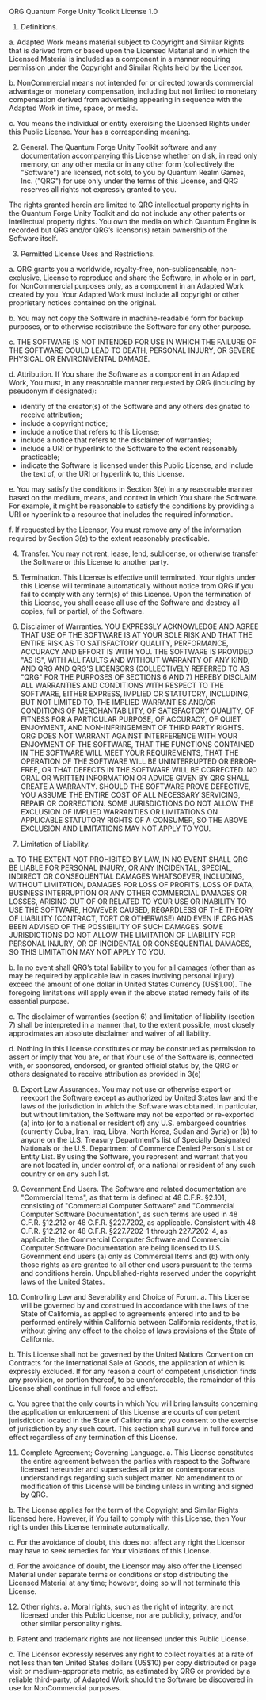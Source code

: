 QRG Quantum Forge Unity Toolkit License 1.0

1. Definitions.

a. Adapted Work means material subject to Copyright and Similar Rights that is derived from or based upon the Licensed Material and in which the Licensed Material is included as a component in a manner requiring permission under the Copyright and Similar Rights held by the Licensor.

b. NonCommercial means not intended for or directed towards commercial advantage or monetary compensation, including but not limited to monetary compensation derived from advertising appearing in sequence with the Adapted Work in time, space, or media. 

c. You means the individual or entity exercising the Licensed Rights under this Public License. Your has a corresponding meaning.

2. General. The Quantum Forge Unity Toolkit software and any documentation accompanying this License whether on disk, in read only memory, on any other media or in any other form (collectively the "Software") are licensed, not sold, to you by Quantum Realm Games, Inc. ("QRG") for use only under the terms of this License, and QRG reserves all rights not expressly granted to you.

The rights granted herein are limited to QRG intellectual property rights in the Quantum Forge Unity Toolkit and do not include any other patents or intellectual property rights. You own the media on which Quantum Engine is recorded but QRG and/or QRG’s licensor(s) retain ownership of the Software itself.

3. Permitted License Uses and Restrictions. 

a. QRG grants you a worldwide, royalty-free, non-sublicensable, non-exclusive, License to reproduce and share the Software, in whole or in part, for NonCommercial purposes only, as a component in an Adapted Work created by you. Your Adapted Work must include all copyright or other proprietary notices contained on the original.

b. You may not copy the Software in machine-readable form for backup purposes, or to otherwise redistribute the Software for any other purpose.

c. THE SOFTWARE IS NOT INTENDED FOR USE IN WHICH THE FAILURE OF THE SOFTWARE COULD LEAD TO DEATH, PERSONAL INJURY, OR SEVERE PHYSICAL OR ENVIRONMENTAL DAMAGE.

d. Attribution. If You share the Software as a component in an Adapted Work, You must, in any reasonable manner requested by QRG (including by pseudonym if designated):
 - identify of the creator(s) of the Software and any others designated to receive attribution;
 - include a copyright notice;
 - include a notice that refers to this License;
 - include a notice that refers to the disclaimer of warranties;
 - include a URI or hyperlink to the Software to the extent reasonably practicable;
 - indicate the Software is licensed under this Public License, and include the text of, or the URI or hyperlink to, this License.

e. You may satisfy the conditions in Section 3(e) in any reasonable manner based on the medium, means, and context in which You share the Software. For example, it might be reasonable to satisfy the conditions by providing a URI or hyperlink to a resource that includes the required information.

f. If requested by the Licensor, You must remove any of the information required by Section 3(e) to the extent reasonably practicable.

4. Transfer. You may not rent, lease, lend, sublicense, or otherwise transfer the Software or this License to another party.

5. Termination. This License is effective until terminated. Your rights under this License will terminate automatically without notice from QRG if you fail to comply with any term(s) of this License. Upon the termination of this License, you shall cease all use of the Software and destroy all copies, full or partial, of the Software. 

6. Disclaimer of Warranties. YOU EXPRESSLY ACKNOWLEDGE AND AGREE THAT USE OF THE SOFTWARE IS AT YOUR SOLE RISK AND THAT THE ENTIRE RISK AS TO SATISFACTORY QUALITY, PERFORMANCE, ACCURACY AND EFFORT IS WITH YOU. THE SOFTWARE IS PROVIDED "AS IS", WITH ALL FAULTS AND WITHOUT WARRANTY OF ANY KIND, AND QRG AND QRG'S LICENSORS (COLLECTIVELY REFERRED TO AS "QRG" FOR THE PURPOSES OF SECTIONS 6 AND 7) HEREBY DISCLAIM ALL WARRANTIES AND CONDITIONS WITH RESPECT TO THE SOFTWARE, EITHER EXPRESS, IMPLIED OR STATUTORY, INCLUDING, BUT NOT LIMITED TO, THE IMPLIED WARRANTIES AND/OR CONDITIONS OF MERCHANTABILITY, OF SATISFACTORY QUALITY, OF FITNESS FOR A PARTICULAR PURPOSE, OF ACCURACY, OF QUIET ENJOYMENT, AND NON-INFRINGEMENT OF THIRD PARTY RIGHTS. QRG DOES NOT WARRANT AGAINST INTERFERENCE WITH YOUR ENJOYMENT OF THE SOFTWARE, THAT THE FUNCTIONS CONTAINED IN THE SOFTWARE WILL MEET YOUR REQUIREMENTS, THAT THE OPERATION OF THE SOFTWARE WILL BE UNINTERRUPTED OR ERROR-FREE, OR THAT DEFECTS IN THE SOFTWARE WILL BE CORRECTED. NO ORAL OR WRITTEN INFORMATION OR ADVICE GIVEN BY QRG SHALL CREATE A WARRANTY. SHOULD THE SOFTWARE PROVE DEFECTIVE, YOU ASSUME THE ENTIRE COST OF ALL NECESSARY SERVICING, REPAIR OR CORRECTION. SOME JURISDICTIONS DO NOT ALLOW THE EXCLUSION OF IMPLIED WARRANTIES OR LIMITATIONS ON APPLICABLE STATUTORY RIGHTS OF A CONSUMER, SO THE ABOVE EXCLUSION AND LIMITATIONS MAY NOT APPLY TO YOU.

7. Limitation of Liability. 

a. TO THE EXTENT NOT PROHIBITED BY LAW, IN NO EVENT SHALL QRG BE LIABLE FOR PERSONAL INJURY, OR ANY INCIDENTAL, SPECIAL, INDIRECT OR CONSEQUENTIAL DAMAGES WHATSOEVER, INCLUDING, WITHOUT LIMITATION, DAMAGES FOR LOSS OF PROFITS, LOSS OF DATA, BUSINESS INTERRUPTION OR ANY OTHER COMMERCIAL DAMAGES OR LOSSES, ARISING OUT OF OR RELATED TO YOUR USE OR INABILITY TO USE THE SOFTWARE, HOWEVER CAUSED, REGARDLESS OF THE THEORY OF LIABILITY (CONTRACT, TORT OR OTHERWISE) AND EVEN IF QRG HAS BEEN ADVISED OF THE POSSIBILITY OF SUCH DAMAGES. SOME JURISDICTIONS DO NOT ALLOW THE LIMITATION OF LIABILITY FOR PERSONAL INJURY, OR OF INCIDENTAL OR CONSEQUENTIAL DAMAGES, SO THIS LIMITATION MAY NOT APPLY TO YOU. 

b. In no event shall QRG’s total liability to you for all damages (other than as may be required by applicable law in cases involving personal injury) exceed the amount of one dollar in United States Currency (US$1.00). The foregoing limitations will apply even if the above stated remedy fails of its essential purpose.

c. The disclaimer of warranties (section 6) and limitation of liability (section 7) shall be interpreted in a manner that, to the extent possible, most closely approximates an absolute disclaimer and waiver of all liability.

d. Nothing in this License constitutes or may be construed as permission to assert or imply that You are, or that Your use of the Software is, connected with, or sponsored, endorsed, or granted official status by, the QRG or others designated to receive attribution as provided in 3(e)

8. Export Law Assurances. You may not use or otherwise export or reexport the Software except as authorized by United States law and the laws of the jurisdiction in which the Software was obtained. In particular, but without limitation, the Software may not be exported or re-exported (a) into (or to a national or resident of) any U.S. embargoed countries (currently Cuba, Iran, Iraq, Libya, North Korea, Sudan and Syria) or (b) to anyone on the U.S. Treasury Department's list of Specially Designated Nationals or the U.S. Department of Commerce Denied Person's List or Entity List. By using the Software, you represent and warrant that you are not located in, under control of, or a national or resident of any such country or on any such list.

9. Government End Users. The Software and related documentation are "Commercial Items", as that term is defined at 48 C.F.R. §2.101, consisting of "Commercial Computer Software" and "Commercial Computer Software Documentation", as such terms are used in 48 C.F.R. §12.212 or 48 C.F.R. §227.7202, as applicable. Consistent with 48 C.F.R. §12.212 or 48 C.F.R. §227.7202-1 through 227.7202-4, as applicable, the Commercial Computer Software and Commercial Computer Software Documentation are being licensed to U.S. Government end users (a) only as Commercial Items and (b) with only those rights as are granted to all other end users pursuant to the terms and conditions herein. Unpublished-rights reserved under the copyright laws of the United States.

10. Controlling Law and Severability and Choice of Forum. 
a. This License will be governed by and construed in accordance with the laws of the State of California, as applied to agreements entered into and to be performed entirely within California between California residents, that is, without giving any effect to the choice of laws provisions of the State of California. 

b. This License shall not be governed by the United Nations Convention on Contracts for the International Sale of Goods, the application of which is expressly excluded. If for any reason a court of competent jurisdiction finds any provision, or portion thereof, to be unenforceable, the remainder of this License shall continue in full force and effect. 

c. You agree that the only courts in which You will bring lawsuits concerning the application or enforcement of this License are courts of competent jurisdiction located in the State of California and you consent to the exercise of jurisdiction by any such court. This section shall survive in full force and effect regardless of any termination of this License.

11. Complete Agreement; Governing Language. 
a. This License constitutes the entire agreement between the parties with respect to the Software licensed hereunder and supersedes all prior or contemporaneous understandings regarding such subject matter. No amendment to or modification of this License will be binding unless in writing and signed by QRG.

b. The License applies for the term of the Copyright and Similar Rights licensed here. However, if You fail to comply with this License, then Your rights under this License terminate automatically.

c. For the avoidance of doubt, this does not affect any right the Licensor may have to seek remedies for Your violations of this License.

d. For the avoidance of doubt, the Licensor may also offer the Licensed Material under separate terms or conditions or stop distributing the Licensed Material at any time; however, doing so will not terminate this License.

12. Other rights. 
a. Moral rights, such as the right of integrity, are not licensed under this Public License, nor are publicity, privacy, and/or other similar personality rights.

b. Patent and trademark rights are not licensed under this Public License.

c. The Licensor expressly reserves any right to collect royalties at a rate of not less than ten United States dollars (US$10) per copy distributed or page visit or medium-appropriate metric, as estimated by QRG or provided by a reliable third-party, of Adapted Work should the Software be discovered in use for NonCommercial purposes.
